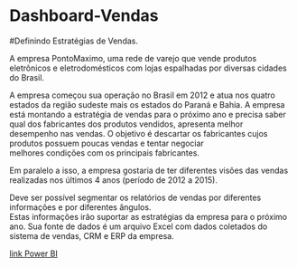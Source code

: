 # Dashboard-Vendas

#Definindo Estratégias de Vendas. 

A empresa PontoMaximo,  uma  rede  de  varejo que  vende produtos 
eletrônicos e eletrodomésticos com lojas espalhadas por diversas cidades do Brasil. 

A empresa começou sua operação no Brasil em 2012 e atua nos quatro estados da região sudeste 
mais os estados do Paraná e Bahia.
A empresa está montando a estratégia de vendas para o próximo ano e precisa saber qual dos fabricantes 
dos produtos vendidos, apresenta melhor desempenho nas vendas.
O objetivo é descartar  os  fabricantes  cujos  produtos  possuem  poucas  vendas  e  tentar  negociar  
melhores condições com os principais fabricantes.

Em paralelo a isso, a empresa gostaria de ter diferentes 
visões das vendas realizadas nos últimos 4 anos (período de 2012 a 2015).
 
Deve ser possível segmentar os relatórios de vendas por  diferentes  informações  e  por diferentes  ângulos.  
Estas  informações  irão  suportar  as estratégias da empresa para o próximo ano.
Sua fonte de dados é um arquivo Excel com dados coletados do sistema de vendas, CRM e ERP da empresa. 

[link Power BI](https://app.powerbi.com/view?r=eyJrIjoiNjU5MzdmOTEtYmRkNC00YmUxLWI4ODAtN2JmYjAwOGY5MzgxIiwidCI6ImY3YTJhMDMzLTdjOGEtNDI1Ni04Yzg5LTNkN2QyMmY1ZDI4YyIsImMiOjZ9)
